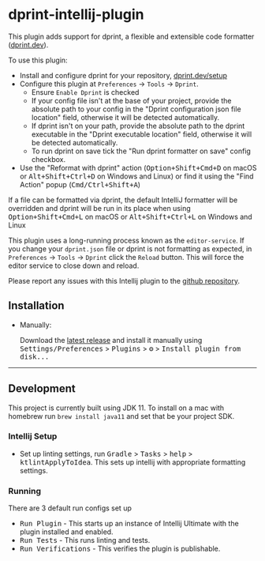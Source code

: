 # dprint-intellij-plugin

<!-- Plugin description -->
This plugin adds support for dprint, a flexible and extensible code formatter ([dprint.dev](https://dprint.dev/)).

To use this plugin:
- Install and configure dprint for your repository, [dprint.dev/setup](https://dprint.dev/setup/)
- Configure this plugin at `Preferences` -> `Tools` -> `Dprint`.
  - Ensure `Enable Dprint` is checked
  - If your config file isn't at the base of your project, provide the absolute path to your config in the "Dprint configuration json file location" field, otherwise it will be detected automatically.
  - If dprint isn't on your path, provide the absolute path to the dprint executable in the "Dprint executable location" field, otherwise it will be detected automatically.
  - To run dprint on save tick the "Run dprint formatter on save" config checkbox.
- Use the "Reformat with dprint" action (<kbd>Option+Shift+Cmd+D</kbd> on macOS or <kbd>Alt+Shift+Ctrl+D</kbd> on Windows and Linux) or find it using the "Find Action" popup (<kbd>Cmd/Ctrl+Shift+A</kbd>)

If a file can be formatted via dprint, the default IntelliJ formatter will be overridden and dprint will be run in its place when using <kbd>Option+Shift+Cmd+L</kbd> on macOS or <kbd>Alt+Shift+Ctrl+L</kbd> on Windows and Linux

This plugin uses a long-running process known as the `editor-service`. If you change your `dprint.json` file or dprint is not formatting as expected, in `Preferences` -> `Tools` -> `Dprint` click the `Reload` button. This will force the editor service to close down and reload.

Please report any issues with this Intellij plugin to the [github repository](https://github.com/dprint/dprint-intellij/issues).
<!-- Plugin description end -->

## Installation

- Manually:

  Download the [latest release](https://github.com/ryan-rushton/dprint-intellij-plugin/releases/latest) and install it
  manually using
  <kbd>Settings/Preferences</kbd> > <kbd>Plugins</kbd> > <kbd>⚙️</kbd> > <kbd>Install plugin from disk...</kbd>

---

## Development

This project is currently built using JDK 11. To install on a mac with homebrew run `brew install java11` and set that
be your project SDK.

### Intellij Setup

- Set up linting settings, run <kbd>Gradle</kbd> > <kbd>Tasks</kbd> > <kbd>help</kbd> > <kbd>ktlintApplyToIdea</kbd>.
  This sets up intellij with appropriate formatting settings.

### Running

There are 3 default run configs set up

- <kbd>Run Plugin</kbd> - This starts up an instance of Intellij Ultimate with the plugin installed and enabled.
- <kbd>Run Tests</kbd> - This runs linting and tests.
- <kbd>Run Verifications</kbd> - This verifies the plugin is publishable.

